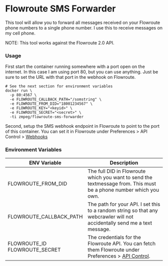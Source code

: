 # Flowroute SMS Forwarder

This tool will allow you to forward all messages received on your Flowroute phone numbers to a single phone number. I use this to receive messages on my cell phone.

NOTE: This tool works against the Flowroute 2.0 API.

### Usage

First start the container running somewhere with a port open on the internet. In this case I am using port 80, but you can use anything. Just be sure to set the URL with that port in the webhook on Flowroute.

    # See the next section for environment variables
    docker run \
      -p 80:4567 \
      -e FLOWROUTE_CALLBACK_PATH="/somstring" \
      -e FLOWROUTE_FROM_DID="18001234567" \
      -e FLOWROUTE_KEY="<keyid>" \
      -e FLOWROUTE_SECRET="<secret>" \
      -ti zmpeg/flowroute-sms-forwarder
  
Second, setup the SMS webhook endpoint in Flowroute to point to the port of this container. You can set it in Flowroute under Preferences > API Control > [Webhooks](https://manage.flowroute.com/accounts/preferences/api/)

### Environment Variables

| ENV Variable | Description |
|--|--|
| FLOWROUTE_FROM_DID | The full DID in Flowroute which you want to send the textmessage from. This must be a phone number which you own. |
| FLOWROUTE_CALLBACK_PATH | The path for your API. I set this to a random string so that any webcrawler will not accidentally send me a text message. |
| FLOWROUTE_ID<br>FLOWROUTE_SECRET | The credentials for the Flowroute API. You can fetch them Flowroute under Preferences > [API Control](https://manage.flowroute.com/accounts/preferences/api/). |
